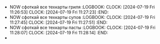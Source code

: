 - NOW сфоткай все техкарты гриля
  :LOGBOOK:
  CLOCK: [2024-07-19 Fri 11:26:53]
  CLOCK: [2024-07-19 Fri 11:27:23]
  :END:
- NOW сфоткай все техкарты супов
  :LOGBOOK:
  CLOCK: [2024-07-19 Fri 11:27:45]
  CLOCK: [2024-07-19 Fri 11:27:51]
  :END:
- NOW сфоткай все техкарты пасты
  :LOGBOOK:
  CLOCK: [2024-07-19 Fri 11:28:07]
  CLOCK: [2024-07-19 Fri 11:28:14]
  :END:
-
